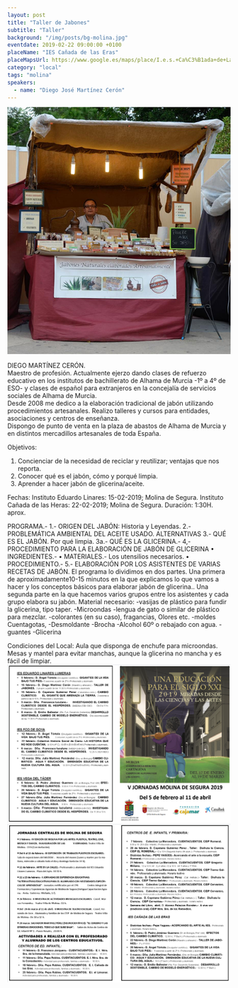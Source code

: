 ```yaml
---
layout: post
title: "Taller de Jabones"
subtitle: "Taller"
background: "/img/posts/bg-molina.jpg"
eventdate: 2019-02-22 09:00:00 +0100
placeName: "IES Cañada de las Eras"
placeMapsUrl: https://www.google.es/maps/place/I.e.s.+Ca%C3%B1ada+de+Las+Eras/@38.0597757,-1.2029811,17z/data=!3m1!4b1!4m5!3m4!1s0xd63874da7c086c3:0x9149f4b27ec2302e!8m2!3d38.0597757!4d-1.2007924
category: "local"
tags: "molina"
speakers:
  - name: "Diego José Martínez Cerón"
---
```

![cartel](/img/posts/jabones.jpg)  


DIEGO MARTÍNEZ CERÓN.  
Maestro de profesión.  Actualmente ejerzo dando clases de refuerzo educativo en los institutos de bachillerato de Alhama de Murcia -1º a 4º de ESO- y clases de español para extranjeros en la concejalía de servicios sociales de Alhama de Murcia.  
Desde 2008 me dedico a la elaboración tradicional de jabón utilizando procedimientos artesanales. Realizo talleres y cursos para entidades, asociaciones y centros de enseñanza.  
Dispongo de punto de venta en la plaza de abastos de Alhama de Murcia y en distintos mercadillos artesanales de toda España.  

Objetivos: 
1)	Concienciar de la necesidad de reciclar y reutilizar; ventajas que nos reporta.
2)	Conocer qué es el jabón, cómo y porqué limpia.
3)	Aprender a hacer jabón  de glicerina/aceite.

Fechas: Instituto Eduardo Linares: 15-02-2019; Molina de Segura.
	Instituto Cañada de las Heras: 22-02-2019; Molina de Segura.
Duración: 1:30H. aprox.

PROGRAMA.-
1.- ORIGEN DEL JABÓN: Historia y Leyendas.
2.- PROBLEMÁTICA  AMBIENTAL DEL ACEITE USADO.  ALTERNATIVAS
3.- QUÉ ES EL JABÓN. Por qué limpia. 
	3a.- QUÉ ES LA GLICERINA.-
4,- PROCEDIMIENTO PARA LA ELABORACIÓN DE JABÓN DE GLICERINA
•	INGREDIENTES.-
•	MATERIALES.- Los utensilios necesarios.
•	PROCEDIMIENTO.-
5.- ELABORACIÓN POR LOS ASISTENTES DE VARIAS RECETAS DE JABÓN.
El programa lo dividimos en dos partes. 
Una primera de aproximadamente10-15 minutos en la que explicamos lo que vamos a hacer y los conceptos básicos para elaborar jabón de glicerina..
Una segunda parte en la que hacemos varios grupos entre los asistentes y cada grupo elabora su jabón.
Material necesario:
-vasijas de plástico para fundir la glicerina, tipo taper.
-Microondas
-lengua de gato o similar de plástico para mezclar.
-colorantes (en su caso), fragancias, Olores etc.
-moldes
Cuentagotas, 
-Desmoldante
-Brocha
-Alcohol 60º o rebajado con agua.
-guantes
-Glicerina

Condiciones del Local:
Aula que disponga de enchufe para microondas.
Mesas y mantel para evitar manchas, aunque la glicerina no mancha y es fácil de limpiar.
![cartel](/img/posts/1folletomolina.png)
![cartel](/img/posts/2folletomolina.png)

